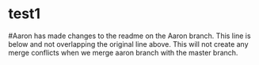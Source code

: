 # test1

#Aaron has made changes to the readme on the Aaron branch. This line is below and not overlapping the original line above. This will not create any merge conflicts when we merge aaron branch with the master branch.
